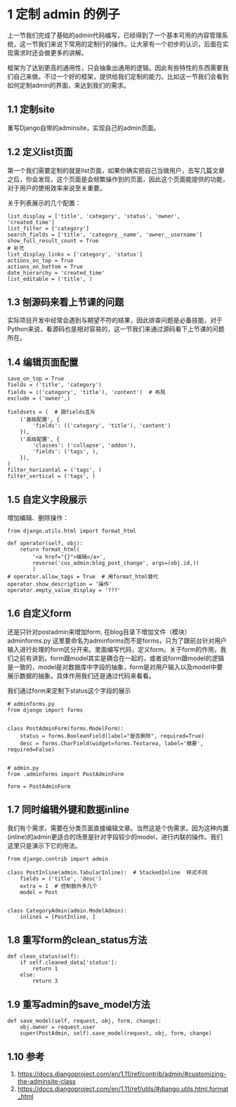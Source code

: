 

# 1 定制 admin 的例子 

上一节我们完成了基础的admin代码编写，已经得到了一个基本可用的内容管理系统，这一节我们来说下常用的定制行的操作。让大家有一个初步的认识，后面在实现需求时还会做更多的讲解。

框架为了达到更高的通用性，只会抽象出通用的逻辑。因此有些特性的东西需要我们自己来做。不过一个好的框架，提供给我们定制的能力。比如这一节我们会看到如何定制admin的界面，来达到我们的需求。
## 1.1 定制site

重写Django自带的adminsite，实现自己的admin页面。


## 1.2 定义list页面

第一个我们需要定制的就是list页面，如果你确实把自己当做用户，去写几篇文章之后，你会发现，这个页面是会频繁操作到的页面，因此这个页面能提供的功能，对于用户的使用效率来说至关重要。

关于列表展示的几个配置：

    list_display = ['title', 'category', 'status', 'owner', 'created_time']
    list_filter = ['category']
    search_fields = ['title', 'category__name', 'owner__username']
    show_full_result_count = True
    # 补充
    list_display_links = ['category', 'status']
    actions_on_top = True
    actions_on_bottom = True
    date_hierarchy = 'created_time'
    list_editable = ('title', )

## 1.3 刨源码来看上节课的问题
实际项目开发中经常会遇到与期望不符的结果，因此排查问题是必备技能，对于Python来说，看源码也是相对容易的，这一节我们来通过源码看下上节课的问题所在。


## 1.4 编辑页面配置

    save_on_top = True
    fields = ('title', 'category')
    fields = (('category', 'title'), 'content')  # 布局
    exclude = ('owner',)

    fieldsets = (  # 跟fields互斥
        ('基础配置', {
            'fields': (('category', 'title'), 'content')
        }),
        ('高级配置', {
            'classes': ('collapse', 'addon'),
            'fields': ('tags', ),
        }),
    )
    filter_horizontal = ('tags', )
    filter_vertical = ('tags', )


## 1.5 自定义字段展示

增加编辑、删除操作：

    from django.utils.html import format_html

    def operator(self, obj):
        return format_html(
            '<a href="{}">编辑</a>',
            reverse('cus_admin:blog_post_change', args=(obj.id,))
            )
    # operator.allow_tags = True  # 用format_html替代
    operator.show_description = '操作'
    operator.empty_value_display = '???'


## 1.6 自定义form

还是只针对postadmin来增加form, 在blog目录下增加文件（模块）adminforms.py  这里要命名为adminforms而不是forms，只为了跟前台针对用户输入进行处理的form区分开来。里面编写代码，定义form。关于form的作用，我们之前有讲到，form跟model其实是耦合在一起的，或者说form跟model的逻辑是一致的，model是对数据库中字段的抽象，form是对用户输入以及model中要展示数据的抽象。具体作用我们还是通过代码来看看。

我们通过form来定制下status这个字段的展示

    # adminforms.py
    from django import forms


    class PostAdminForm(forms.ModelForm):
        status = forms.BooleanField(label="是否删除", required=True)
        desc = forms.CharField(widget=forms.Textarea, label='摘要', required=False)


    # admin.py
    from .adminforms import PostAdminForm

    form = PostAdminForm


## 1.7 同时编辑外键和数据inline

我们有个需求，需要在分类页面直接编辑文章。当然这是个伪需求。因为这种内置(inline)的admin更适合的场景是针对字段较少的model，进行内联的操作。我们这里只是演示下它的用法。

    from django.contrib import admin

    class PostInline(admin.TabularInline):  # StackedInline  样式不同
        fields = ('title', 'desc')
        extra = 1  # 控制额外多几个
        model = Post


    class CategoryAdmin(admin.ModelAdmin):
        inlines = [PostInline, ]

## 1.8 重写form的clean_status方法

    def clean_status(self):
        if self.cleaned_data['status']:
            return 1
        else:
            return 3



## 1.9 重写admin的save_model方法

    def save_model(self, request, obj, form, change):
        obj.owner = request.user
        super(PostAdmin, self).save_model(request, obj, form, change)


## 1.10 参考
1. https://docs.djangoproject.com/en/1.11/ref/contrib/admin/#customizing-the-adminsite-class
2. https://docs.djangoproject.com/en/1.11/ref/utils/#django.utils.html.format_html